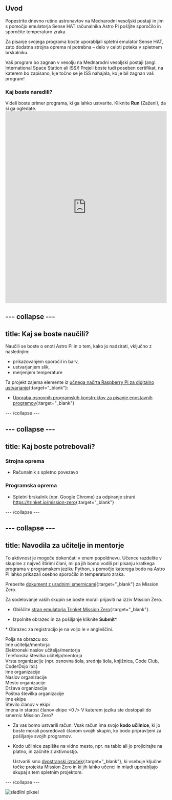 ## Uvod

Popestrite dnevno rutino astronavtov na Mednarodni vesoljski postaji in jim s pomočjo emulatorja Sense HAT računalnika Astro Pi pošljite sporočilo in sporočite temperaturo zraka.

Za pisanje svojega programa boste uporabljali spletni emulator Sense HAT, zato dodatna strojna oprema ni potrebna – delo v celoti poteka v spletnem brskalniku.

Vaš program bo zagnan v vesolju na Mednarodni vesoljski postaji (angl. International Space Station ali ISS)! Prejeli boste tudi poseben certifikat, na katerem bo zapisano, kje točno se je ISS nahajala, ko je bil zagnan vaš program!

### Kaj boste naredili?

Videli boste primer programa, ki ga lahko ustvarite. Kliknite **Run** (Zaženi), da si ga ogledate. <iframe src="https://trinket.io/embed/python/069f6138f7?outputOnly=true&start=result" width="100%" height="600" frameborder="0" marginwidth="0" marginheight="0" allowfullscreen mark="crwd-mark"></iframe> 

--- collapse ---
---
title: Kaj se boste naučili?
---
Naučili se boste o enoti Astro Pi in o tem, kako jo nadzirati, vključno z naslednjim:

+ prikazovanjem sporočil in barv,
+ ustvarjanjem slik,
+ merjenjem temperature

Ta projekt zajema elemente iz [učnega načrta Raspberry Pi za digitalno ustvarjanje](http://rpf.io/curriculum){:target="_blank"}:

+ [Uporaba osnovnih programskih konstruktov za pisanje enostavnih programov](https://curriculum.raspberrypi.org/programming/creator/){:target="_blank"}

--- /collapse ---

--- collapse ---
---
title: Kaj boste potrebovali?
---
### Strojna oprema

+ Računalnik s spletno povezavo

### Programska oprema

+ Spletni brskalnik (npr. Google Chrome) za odpiranje strani <https://trinket.io/mission-zero>{:target="_blank"}

--- /collapse ---

--- collapse ---
---
title: Navodila za učitelje in mentorje
---

To aktivnost je mogoče dokončati v enem popoldnevu. Učence razdelite v skupine z največ štirimi člani, mi pa jih bomo vodili pri pisanju kratkega programa v programskem jeziku Python, s pomočjo katerega bodo na Astro Pi lahko prikazali osebno sporočilo in temperaturo zraka.

Preberite [dokument z uradnimi smernicami](https://astro-pi.org/wp-content/uploads/2018/09/Astro_Pi_Mission_Zero_Guidelines_2018_19_V12_pages.pdf){:target="_blank"} za Mission Zero.

Za sodelovanje vaših skupin se boste morali prijaviti na izziv Mission Zero.

+ Obiščite [stran emulatorja Trinket Mission Zero](https://trinket.io/mission-zero/register){:target="_blank"}.

+ Izpolnite obrazec in za pošiljanje kliknite **Submit**\*.

\* Obrazec za registracijo je na voljo le v angleščini.

Polja na obrazcu so:   
Ime učitelja/mentorja   
Elektronski naslov učitelja/mentorja   
Telefonska številka učitelja/mentorja   
Vrsta organizacije (npr. osnovna šola, srednja šola, knjižnica, Code Club, CoderDojo itd.)   
Ime organizacije   
Naslov organizacije   
Mesto organizacije   
Država organizacije   
Poštna številka organizacije   
Ime ekipe   
Število članov v ekipi   
Imena in starost članov ekipe <0 /> V katerem jeziku ste dostopali do smernic Mission Zero?

+ Za vas bomo ustvarili račun. Vsak račun ima svojo **kodo učilnice**, ki jo boste morali posredovati članom svojih skupin, ko bodo pripravljeni za pošiljanje svojih programov.

+ Kodo učilnice zapišite na vidno mesto, npr. na tablo ali jo projicirajte na platno, in začnite z aktivnostjo.
    
    Ustvarili smo [dvostranski izroček](https://astro-pi.org/astro_pi_mission_zero_project_print_out_v10_print/){:target="_blank"}, ki vsebuje ključne točke projekta Mission Zero in ki jih lahko učenci in mladi uporabljajo skupaj s tem spletnim projektom.

--- /collapse ---

![sledilni piksel](https://code.org/api/hour/begin_raspberrypi_astropi.png)